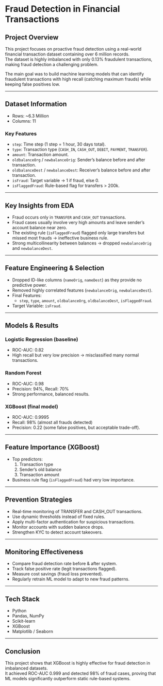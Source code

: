 # Fraud Detection in Financial Transactions  

## Project Overview  
This project focuses on proactive fraud detection using a real-world financial transaction dataset containing over 6 million records.  
The dataset is highly imbalanced with only 0.13% fraudulent transactions, making fraud detection a challenging problem.  

The main goal was to build machine learning models that can identify fraudulent transactions with high recall (catching maximum frauds) while keeping false positives low.  

---

## Dataset Information  
- Rows: ~6.3 Million  
- Columns: 11  

### Key Features
- `step`: Time step (1 step = 1 hour, 30 days total).  
- `type`: Transaction type (`CASH_IN`, `CASH_OUT`, `DEBIT`, `PAYMENT`, `TRANSFER`).  
- `amount`: Transaction amount.  
- `oldbalanceOrg` / `newbalanceOrig`: Sender’s balance before and after transaction.  
- `oldbalanceDest` / `newbalanceDest`: Receiver’s balance before and after transaction.  
- `isFraud`: Target variable → 1 if fraud, else 0.  
- `isFlaggedFraud`: Rule-based flag for transfers > 200k.  

---

## Key Insights from EDA  
- Fraud occurs only in `TRANSFER` and `CASH_OUT` transactions.  
- Fraud cases usually involve very high amounts and leave sender’s account balance near zero.  
- The existing rule (`isFlaggedFraud`) flagged only large transfers but missed most frauds → ineffective business rule.  
- Strong multicollinearity between balances → dropped `newbalanceOrig` and `newbalanceDest`.  

---

## Feature Engineering & Selection  
- Dropped ID-like columns (`nameOrig`, `nameDest`) as they provide no predictive power.  
- Removed highly correlated features (`newbalanceOrig`, `newbalanceDest`).  
- Final Features:  
  - `step`, `type`, `amount`, `oldbalanceOrg`, `oldbalanceDest`, `isFlaggedFraud`.  
- Target Variable: `isFraud`.  

---

## Models & Results  

### Logistic Regression (baseline)  
- ROC-AUC: 0.82  
- High recall but very low precision → misclassified many normal transactions.  

### Random Forest  
- ROC-AUC: 0.98  
- Precision: 94%, Recall: 70%  
- Strong performance, balanced results.  

### XGBoost (final model)  
- ROC-AUC: 0.9995  
- Recall: 98% (almost all frauds detected)  
- Precision: 0.22 (some false positives, but acceptable trade-off).  

---

## Feature Importance (XGBoost)  
- Top predictors:  
  1. Transaction type  
  2. Sender’s old balance  
  3. Transaction amount  
- Business rule flag (`isFlaggedFraud`) had very low importance.  

---

## Prevention Strategies  
- Real-time monitoring of TRANSFER and CASH_OUT transactions.  
- Use dynamic thresholds instead of fixed rules.  
- Apply multi-factor authentication for suspicious transactions.  
- Monitor accounts with sudden balance drops.  
- Strengthen KYC to detect account takeovers.  

---

## Monitoring Effectiveness  
- Compare fraud detection rate before & after system.  
- Track false positive rate (legit transactions flagged).  
- Measure cost savings (fraud loss prevented).  
- Regularly retrain ML model to adapt to new fraud patterns.  

---

## Tech Stack  
- Python  
- Pandas, NumPy  
- Scikit-learn  
- XGBoost  
- Matplotlib / Seaborn  

---

## Conclusion  
This project shows that XGBoost is highly effective for fraud detection in imbalanced datasets.  
It achieved ROC-AUC 0.999 and detected 98% of fraud cases, proving that ML models significantly outperform static rule-based systems.  
